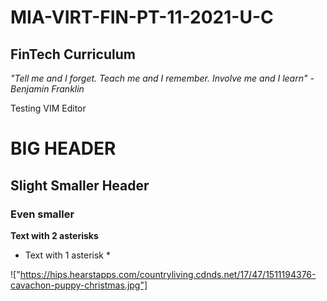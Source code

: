 # MIA-VIRT-FIN-PT-11-2021-U-C

## FinTech Curriculum

_"Tell me and I forget. Teach me and I remember. Involve me and I learn" - Benjamin Franklin_


Testing VIM Editor

# BIG HEADER

## Slight Smaller Header

### Even smaller

**Text with 2 asterisks**

* Text with 1 asterisk *

!["https://hips.hearstapps.com/countryliving.cdnds.net/17/47/1511194376-cavachon-puppy-christmas.jpg"]
